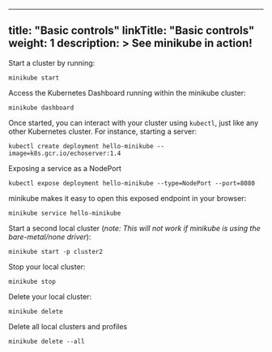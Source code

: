
---
title: "Basic controls"
linkTitle: "Basic controls"
weight: 1
description: >
  See minikube in action!
---

Start a cluster by running:

`minikube start`

Access the Kubernetes Dashboard running within the minikube cluster:

`minikube dashboard`

Once started, you can interact with your cluster using `kubectl`, just like any other Kubernetes cluster. For instance, starting a server:

`kubectl create deployment hello-minikube --image=k8s.gcr.io/echoserver:1.4`

Exposing a service as a NodePort

`kubectl expose deployment hello-minikube --type=NodePort --port=8080`

minikube makes it easy to open this exposed endpoint in your browser:

`minikube service hello-minikube`

Start a second local cluster (_note: This will not work if minikube is using the bare-metal/none driver_):

`minikube start -p cluster2`

Stop your local cluster:

`minikube stop`

Delete your local cluster:

`minikube delete`

Delete all local clusters and profiles

`minikube delete --all`
